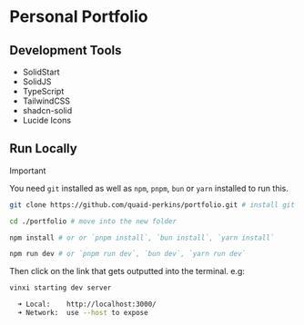 # Personal Portfolio

## Development Tools

- SolidStart
- SolidJS
- TypeScript
- TailwindCSS
- shadcn-solid
- Lucide Icons

## Run Locally

> [!IMPORTANT]
> You need `git` installed as well as `npm`, `pnpm`, `bun` or `yarn` installed to run this.

```sh
git clone https://github.com/quaid-perkins/portfolio.git # install git here - https://git-scm.com/downloads

cd ./portfolio # move into the new folder

npm install # or or `pnpm install`, `bun install`, `yarn install`

npm run dev # or `pnpm run dev`, `bun dev`, `yarn run dev`
```

Then click on the link that gets outputted into the terminal. e.g:

```sh
vinxi starting dev server

  ➜ Local:    http://localhost:3000/
  ➜ Network:  use --host to expose
```
